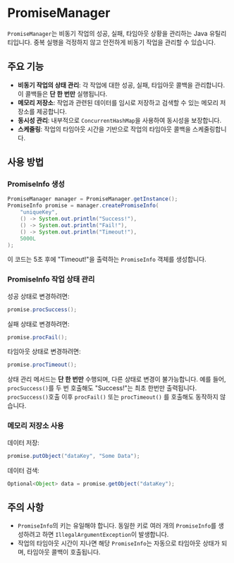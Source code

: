 # PromiseManager

`PromiseManager`는 비동기 작업의 성공, 실패, 타임아웃 상황을 관리하는 Java 유틸리티입니다. 중복 실행을 걱정하지 않고 안전하게 비동기 작업을 관리할 수 있습니다.

## 주요 기능

- **비동기 작업의 상태 관리**: 각 작업에 대한 성공, 실패, 타임아웃 콜백을 관리합니다. 이 콜백들은 **단 한 번만** 실행됩니다.
- **메모리 저장소**: 작업과 관련된 데이터를 임시로 저장하고 검색할 수 있는 메모리 저장소를 제공합니다.
- **동시성 관리**: 내부적으로 `ConcurrentHashMap`을 사용하여 동시성을 보장합니다.
- **스케줄링**: 작업의 타임아웃 시간을 기반으로 작업의 타임아웃 콜백을 스케줄링합니다.

## 사용 방법

### PromiseInfo 생성

```java
PromiseManager manager = PromiseManager.getInstance();
PromiseInfo promise = manager.createPromiseInfo(
    "uniqueKey",
    () -> System.out.println("Success!"),
    () -> System.out.println("Fail!"),
    () -> System.out.println("Timeout!"),
    5000L
);
```

이 코드는 5초 후에 "Timeout!"을 출력하는 `PromiseInfo` 객체를 생성합니다.

### PromiseInfo 작업 상태 관리

성공 상태로 변경하려면:

```java
promise.procSuccess();
```

실패 상태로 변경하려면:

```java
promise.procFail();
```

타임아웃 상태로 변경하려면:

```java
promise.procTimeout();
```

상태 관리 메서드는 **단 한 번만** 수행되며, 다른 상태로 변경이 불가능합니다.  예를 들어, `procSuccess()`를 두 번 호출해도 "Success!"는 최초 한번만 출력됩니다. `procSuccess()`호출 이후 `procFail()` 또는 `procTimeout()` 를 호출해도 동작하지 않습니다.

### 메모리 저장소 사용

데이터 저장:

```java
promise.putObject("dataKey", "Some Data");
```

데이터 검색:

```java
Optional<Object> data = promise.getObject("dataKey");
```

## 주의 사항

- `PromiseInfo`의 키는 유일해야 합니다. 동일한 키로 여러 개의 `PromiseInfo`를 생성하려고 하면 `IllegalArgumentException`이 발생합니다.
- 작업의 타임아웃 시간이 지나면 해당 `PromiseInfo`는 자동으로 타임아웃 상태가 되며, 타임아웃 콜백이 호출됩니다.